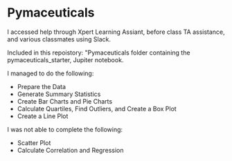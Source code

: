 # Pymaceuticals
I accessed help through Xpert Learning Assiant, before class TA assistance, and various classmates using Slack. 

Included in this repoistory: "Pymaceuticals folder containing the pymaceuticals_starter, Jupiter notebook.

I managed to do the following:
* Prepare the Data
* Generate Summary Statistics
* Create Bar Charts and Pie Charts
* Calculate Quartiles, Find Outliers, and Create a Box Plot
* Create a Line Plot 

I was not able to complete the following:
* Scatter Plot
* Calculate Correlation and Regression
